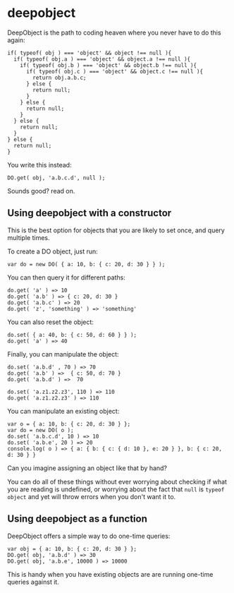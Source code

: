 deepobject
==========

DeepObject is the path to coding heaven where you never have to do this again:


    if( typeof( obj ) === 'object' && object !== null ){
      if( typeof( obj.a ) === 'object' && object.a !== null ){
        if( typeof( obj.b ) === 'object' && object.b !== null ){
          if( typeof( obj.c ) === 'object' && object.c !== null ){
            return obj.a.b.c;
          } else {
            return null;
          }
        } else {
          return null;
        }
      } else {
        return null;
      }
    } else {
      return null;
    }


You write this instead:

    DO.get( obj, 'a.b.c.d', null );


Sounds good? read on.

## Using deepobject with a constructor

This is the best option for objects that you are likely to set once, and query multiple times.

To create a DO object, just run:

    var do = new DO( { a: 10, b: { c: 20, d: 30 } } );

You can then query it for different paths:

    do.get( 'a' ) => 10
    do.get( 'a.b' ) => { c: 20, d: 30 }
    do.get( 'a.b.c' ) => 20
    do.get( 'z', 'something' ) => 'something'

You can also reset the object:

    do.set( { a: 40, b: { c: 50, d: 60 } } );
    do.get( 'a' ) => 40

Finally, you can manipulate the object:

    do.set( 'a.b.d' , 70 ) => 70
    do.get( 'a.b' ) =>  { c: 50, d: 70 }
    do.get( 'a.b.d' ) =>  70

    do.set( 'a.z1.z2.z3', 110 ) => 110
    do.get( 'a.z1.z2.z3' ) => 110

You can manipulate an existing object:

    var o = { a: 10, b: { c: 20, d: 30 } };
    var do = new DO( o );
    do.set( 'a.b.c.d', 10 ) => 10
    do.set( 'a.b.e', 20 ) => 20
    console.log( o ) => { a: { b: { c: { d: 10 }, e: 20 } }, b: { c: 20, d: 30 } }
    
Can you imagine assigning an object like that by hand?

You can do all of these things without ever worrying about checking if what you are reading is undefined, or worrying about the fact that `null` is `typeof object` and yet will throw errors when you don't want it to.

 
## Using deepobject as a function

DeepObject offers a simple way to do one-time queries:

    var obj = { a: 10, b: { c: 20, d: 30 } };
    DO.get( obj, 'a.b.d' ) => 30
    DO.get( obj, 'a.b.e', 10000 ) => 10000

This is handy when you have existing objects are are running one-time queries against it.



